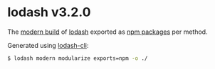 # lodash v3.2.0

The [modern build](https://github.com/lodash/lodash/wiki/Build-Differences) of [lodash](https://lodash.com/) exported as [npm packages](https://www.npmjs.com/browse/keyword/lodash-modularized) per method.

Generated using [lodash-cli](https://www.npmjs.com/package/lodash-cli):
```bash
$ lodash modern modularize exports=npm -o ./
```
